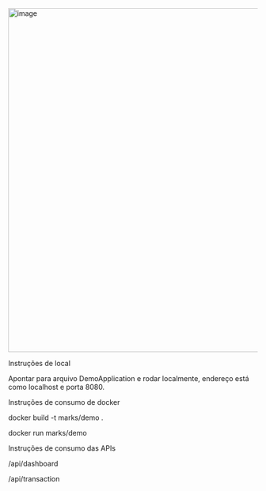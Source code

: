 <img width="696" alt="image" src="https://user-images.githubusercontent.com/6106197/227732319-18959d8e-3cb9-412e-8442-79a81b3c6625.png">

Instruções de local

Apontar para arquivo DemoApplication e rodar localmente, endereço está como localhost e porta 8080.

Instruções de consumo de docker

docker build -t marks/demo .

docker run marks/demo

Instruções de consumo das APIs

/api/dashboard

/api/transaction
